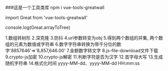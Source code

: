 ###这是一个工具类库
npm i vue-tools-greatwall

import Great from 'vue-tools-greatwall'


console.log(Great.arrayToTree)

1.数组转树形
2.深克隆
3.防抖
4.url参数转变为obj
5.得到两个数组的并集, 两个数组的元素为数值或字符串
6.数字字符串转换为带千分位的数字'8857646'=>'8,857,646.00'
7.金额数字转文字
8.js-file-download文件下载
9.crypto-js加密
10.crypto-js解密
11.判断字符是否为汉字
12.首字母大写
13.生成随机字符串
14.格式化时间 yyyy-MM-dd、yyyy-MM-dd HH:mm:ss